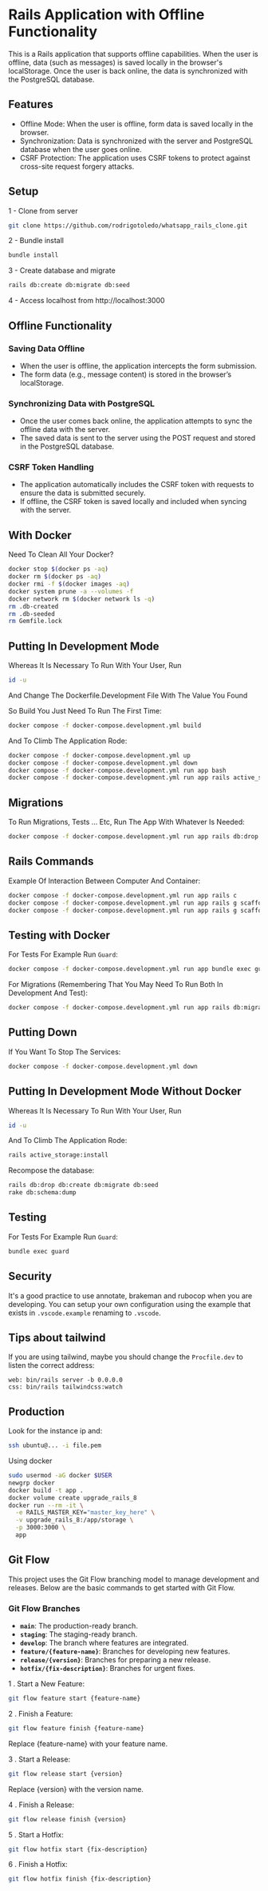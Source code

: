 # Rails Application with Offline Functionality

This is a Rails application that supports offline capabilities. When the user is offline, data (such as messages) is saved locally in the browser's localStorage. Once the user is back online, the data is synchronized with the PostgreSQL database.

## Features

- Offline Mode: When the user is offline, form data is saved locally in the browser.
- Synchronization: Data is synchronized with the server and PostgreSQL database when the user goes online.
- CSRF Protection: The application uses CSRF tokens to protect against cross-site request forgery attacks.

## Setup

1 - Clone from server

```bash
git clone https://github.com/rodrigotoledo/whatsapp_rails_clone.git
```

2 - Bundle install

```bash
bundle install
```

3 - Create database and migrate

```bash
rails db:create db:migrate db:seed
```

4 - Access localhost from http://localhost:3000

## Offline Functionality

### Saving Data Offline

- When the user is offline, the application intercepts the form submission.
- The form data (e.g., message content) is stored in the browser’s localStorage.

### Synchronizing Data with PostgreSQL

- Once the user comes back online, the application attempts to sync the offline data with the server.
- The saved data is sent to the server using the POST request and stored in the PostgreSQL database.

### CSRF Token Handling

- The application automatically includes the CSRF token with requests to ensure the data is submitted securely.
- If offline, the CSRF token is saved locally and included when syncing with the server.

## With Docker

Need To Clean All Your Docker?

```bash
docker stop $(docker ps -aq)
docker rm $(docker ps -aq)
docker rmi -f $(docker images -aq)
docker system prune -a --volumes -f
docker network rm $(docker network ls -q)
rm .db-created
rm .db-seeded
rm Gemfile.lock
```

## Putting In Development Mode

Whereas It Is Necessary To Run With Your User, Run

```bash
id -u
```

And Change The Dockerfile.Development File With The Value You Found

So Build You Just Need To Run The First Time:

```bash
docker compose -f docker-compose.development.yml build
```

And To Climb The Application Rode:

```bash
docker compose -f docker-compose.development.yml up
docker compose -f docker-compose.development.yml down
docker compose -f docker-compose.development.yml run app bash
docker compose -f docker-compose.development.yml run app rails active_storage:install
```

## Migrations

To Run Migrations, Tests ... Etc, Run The App With Whatever Is Needed:

```bash
docker compose -f docker-compose.development.yml run app rails db:drop db:create db:migrate
```

## Rails Commands

Example Of Interaction Between Computer And Container:

```bash
docker compose -f docker-compose.development.yml run app rails c
docker compose -f docker-compose.development.yml run app rails g scaffold post title
docker compose -f docker-compose.development.yml run app rails g scaffold comment post:references comment:text
```

## Testing with Docker

For Tests For Example Run `Guard`:

```bash
docker compose -f docker-compose.development.yml run app bundle exec guard
```

For Migrations (Remembering That You May Need To Run Both In Development And Test):

```bash
docker compose -f docker-compose.development.yml run app rails db:migrate
```

## Putting Down

If You Want To Stop The Services:

```bash
docker compose -f docker-compose.development.yml down
```

## Putting In Development Mode Without Docker

Whereas It Is Necessary To Run With Your User, Run

```bash
id -u
```

And To Climb The Application Rode:

```bash
rails active_storage:install
```

Recompose the database:

```bash
rails db:drop db:create db:migrate db:seed
rake db:schema:dump
```

## Testing

For Tests For Example Run `Guard`:

```bash
bundle exec guard
```

## Security

It's a good practice to use annotate, brakeman and rubocop when you are developing. You can setup your own configuration using the example that exists in `.vscode.example` renaming to `.vscode`.

## Tips about tailwind

If you are using tailwind, maybe you should change the `Procfile.dev` to listen the correct address:

```Provfile.dev
web: bin/rails server -b 0.0.0.0
css: bin/rails tailwindcss:watch
```

## Production

Look for the instance ip and:

```bash
ssh ubuntu@... -i file.pem
```

Using docker

```bash
sudo usermod -aG docker $USER
newgrp docker
docker build -t app .
docker volume create upgrade_rails_8
docker run --rm -it \
  -e RAILS_MASTER_KEY="master_key_here" \
  -v upgrade_rails_8:/app/storage \
  -p 3000:3000 \
  app
```

## Git Flow

This project uses the Git Flow branching model to manage development and releases. Below are the basic commands to get started with Git Flow.

### Git Flow Branches

- **`main`**: The production-ready branch.
- **`staging`**: The staging-ready branch.
- **`develop`**: The branch where features are integrated.
- **`feature/{feature-name}`**: Branches for developing new features.
- **`release/{version}`**: Branches for preparing a new release.
- **`hotfix/{fix-description}`**: Branches for urgent fixes.

1 . Start a New Feature:

```bash
git flow feature start {feature-name}
```

2 . Finish a Feature:

```bash
git flow feature finish {feature-name}
```

Replace {feature-name} with your feature name.

3 . Start a Release:

```bash
git flow release start {version}
```

Replace {version} with the version name.

4 . Finish a Release:

```bash
git flow release finish {version}
```

5 . Start a Hotfix:

```bash
git flow hotfix start {fix-description}
```

6 . Finish a Hotfix:

```bash
git flow hotfix finish {fix-description}
```
